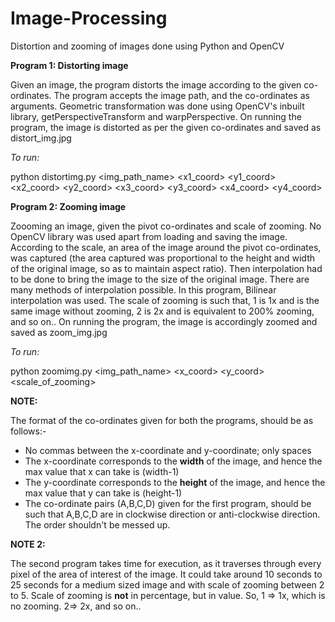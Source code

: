 # Image-Processing
Distortion and zooming of images done using Python and OpenCV


**Program 1: Distorting image**

Given an image, the program distorts the image according to the given co-ordinates. The program accepts the image path, and the co-ordinates as arguments. Geometric transformation was done using OpenCV's inbuilt library, getPerspectiveTransform and warpPerspective.
On running the program, the image is distorted as per the given co-ordinates and saved as distort_img.jpg

_To run:_

python distortimg.py <img_path_name> <x1_coord> <y1_coord> <x2_coord> <y2_coord> <x3_coord> <y3_coord> <x4_coord> <y4_coord>



**Program 2: Zooming image**

Zoooming an image, given the pivot co-ordinates and scale of zooming. No OpenCV library was used apart from loading and saving the image. According to the scale, an area of the image around the pivot co-ordinates, was captured (the area captured was proportional to the height and width of the original image, so as to maintain aspect ratio). Then interpolation had to be done to bring the image to the size of the original image. There are many methods of interpolation possible. In this program, Bilinear interpolation was used. The scale of zooming is such that, 1 is 1x and is the same image without zooming, 2 is 2x and is equivalent to 200% zooming, and so on.. On running the program, the image is accordingly zoomed and saved as zoom_img.jpg

_To run:_

python zoomimg.py <img_path_name> <x_coord> <y_coord> <scale_of_zooming>

**NOTE:** 

The format of the co-ordinates given for both the programs, should be as follows:-

- No commas between the x-coordinate and y-coordinate; only spaces
- The x-coordinate corresponds to the **width** of the image, and hence the max value that x can take is (width-1)
- The y-coordinate corresponds to the **height** of the image, and hence the max value that y can take is (height-1)
- The co-ordinate pairs (A,B,C,D) given for the first program, should be such that A,B,C,D are in clockwise direction or anti-clockwise direction. The order shouldn't be messed up.

**NOTE 2:**

The second program takes time for execution, as it traverses through every pixel of the area of interest of the image. It could take around 10 seconds to 25 seconds for a medium sized image and with scale of zooming between 2 to 5. Scale of zooming is **not** in percentage, but in value. So, 1 => 1x, which is no zooming. 2=> 2x, and so on..
